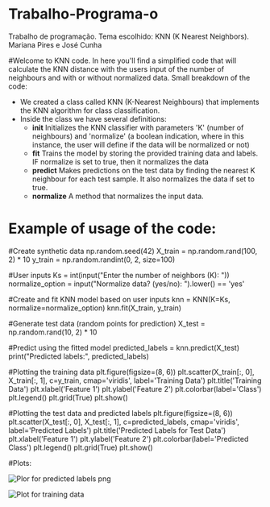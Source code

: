 # Trabalho-Programa-o
Trabalho de programação. Tema escolhido: KNN (K Nearest Neighbors). Mariana Pires e José Cunha 


#Welcome to KNN code. In here you'll find a simplified code that will calculate the KNN distance with the users input of the number of neighbours and with or without normalized data. 
Small breakdown of the code: 
- We created a class called KNN (K-Nearest Neighbours) that implements the KNN algorithm for class classification.
- Inside the class we have several definitions:
    - __init__ Initializes the KNN classifier with parameters 'K' (number of neighbours) and 'normalize' (a boolean indication, where in this instance, the user will define if the data will be normalized or not)
    - __fit__ Trains the model by storing the provided training data and labels. IF normalize is set to true, then it normalizes the data
    - __predict__ Makes predictions on the test data by finding the nearest K neighbour for each test sample. It also normalizes the data if set to true.
    - __normalize__ A method that normalizes the input data. 




# Example of usage of the code: 
#Create synthetic data
np.random.seed(42)
X_train = np.random.rand(100, 2) * 10
y_train = np.random.randint(0, 2, size=100)

#User inputs
Ks = int(input("Enter the number of neighbors (K): "))
normalize_option = input("Normalize data? (yes/no): ").lower() == 'yes'

#Create and fit KNN model based on user inputs
knn = KNN(K=Ks, normalize=normalize_option)
knn.fit(X_train, y_train)

#Generate test data (random points for prediction)
X_test = np.random.rand(10, 2) * 10

#Predict using the fitted model
predicted_labels = knn.predict(X_test)
print("Predicted labels:", predicted_labels)

#Plotting the training data
plt.figure(figsize=(8, 6))
plt.scatter(X_train[:, 0], X_train[:, 1], c=y_train, cmap='viridis', label='Training Data')
plt.title('Training Data')
plt.xlabel('Feature 1')
plt.ylabel('Feature 2')
plt.colorbar(label='Class')
plt.legend()
plt.grid(True)
plt.show()

#Plotting the test data and predicted labels
plt.figure(figsize=(8, 6))
plt.scatter(X_test[:, 0], X_test[:, 1], c=predicted_labels, cmap='viridis', label='Predicted Labels')
plt.title('Predicted Labels for Test Data')
plt.xlabel('Feature 1')
plt.ylabel('Feature 2')
plt.colorbar(label='Predicted Class')
plt.legend()
plt.grid(True)
plt.show()

#Plots:

![Plor for predicted labels  png](https://github.com/MarianaPires93/Trabalho-Programa-o/assets/154060433/d193ca5a-3dd2-4857-9391-a461cac57dbe)

![Plot for training data](https://github.com/MarianaPires93/Trabalho-Programa-o/assets/154060433/a558f96c-3fae-4275-a9ec-17b3fee64849)

